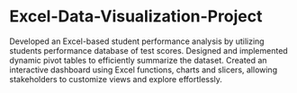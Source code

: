 # Excel-Data-Visualization-Project
Developed an Excel-based student performance analysis by utilizing students  performance database of test scores.   Designed and implemented dynamic pivot tables to efficiently summarize the dataset.  Created an interactive dashboard using Excel functions, charts and slicers, allowing stakeholders to customize views and explore effortlessly.
